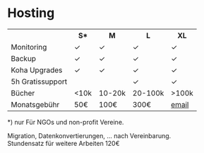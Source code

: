 # Hosting

<table id="hosting">
  <tr>
    <th></th>
    <th>S<span class="super">&#42;</span></th>
    <th>M</th>
    <th>L</th>
    <th>XL</th>
  </tr>
  <tr>
    <td>Monitoring</td>
    <td>&#x2713;</td>
    <td>&#x2713;</td>
    <td>&#x2713;</td>
    <td>&#x2713;</td>
  </tr>
  <tr>
    <td>Backup</td>
    <td>&#x2713;</td>
    <td>&#x2713;</td>
    <td>&#x2713;</td>
    <td>&#x2713;</td>
  </tr>
  <tr>
    <td>Koha Upgrades</td>
    <td>&#x2713;</td>
    <td>&#x2713;</td>
    <td>&#x2713;</td>
    <td>&#x2713;</td>
  </tr>
  <tr>
    <td>5h Gratissupport</td>
    <td></td>
    <td></td>
    <td>&#x2713;</td>
    <td>&#x2713;</td>
  </tr>
  <tr>
    <td>B&uuml;cher</td>
    <td>&lt;10k</td>
    <td>10-20k</td>
    <td>20-100k</td>
    <td>&gt;100k</td>
  </tr>
  <tr>
    <td>Monatsgeb&uuml;hr</td>
    <td>50€</td>
    <td>100€</td>
    <td>300€</td>
    <td><a href="mailto:office@koha-support.eu">email</a></td>
  </tr>
</table>

<span class="super">*)</span> nur F&uuml;r NGOs und non-profit Vereine.

Migration, Datenkonvertierungen, ... nach Vereinbarung.  
Stundensatz für weitere Arbeiten 120€
